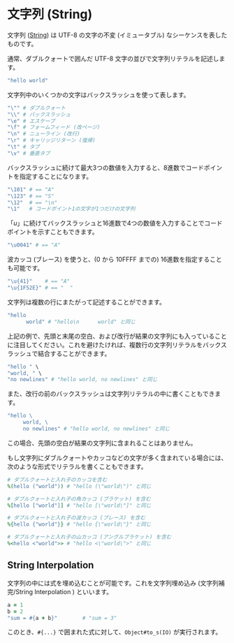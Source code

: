 # 文字列 (String)

文字列 ([String](http://crystal-lang.org/api/String.html)) は UTF-8 の文字の不変 (イミュータブル) なシーケンスを表したものです。

通常、ダブルクォートで囲んだ UTF-8 文字の並びで文字列リテラルを記述します。

```ruby
"hello world"
```

文字列中のいくつかの文字はバックスラッシュを使って表します。

```ruby
"\"" # ダブルクォート
"\\" # バックスラッシュ
"\e" # エスケープ
"\f" # フォームフィード (改ページ)
"\n" # ニューライン (改行)
"\r" # キャリッジリターン (復帰)
"\t" # タブ
"\v" # 垂直タブ
```

バックスラッシュに続けて最大3つの数値を入力すると、8進数でコードポイントを指定することになります。

```ruby
"\101" # == "A"
"\123" # == "S"
"\12"  # == "\n"
"\1"   # コードポイント1の文字が1つだけの文字列
```

「*u*」に続けてバックスラッシュと16進数で4つの数値を入力することでコードポイントを示すこともできます。

```ruby
"\u0041" # == "A"
```

波カッコ (ブレース) を使うと、(0 から 10FFFF までの) 16進数を指定することも可能です。

```ruby
"\u{41}"    # == "A"
"\u{1F52E}" # == "  "
```

文字列は複数の行にまたがって記述することができます。

```ruby
"hello
      world" # "hello\n      world" と同じ
```

上記の例で、先頭と末尾の空白、および改行が結果の文字列にも入っていることに注目してください。これを避けたければ、複数行の文字列リテラルをバックスラッシュで結合することができます。

```ruby
"hello " \
"world, " \
"no newlines" # "hello world, no newlines" と同じ
```

また、改行の前のバックスラッシュは文字列リテラルの中に書くこともできます。

```ruby
"hello \
     world, \
     no newlines" # "hello world, no newlines" と同じ
```

この場合、先頭の空白が結果の文字列に含まれることはありません。

もし文字列にダブルクォートやカッコなどの文字が多く含まれている場合には、次のような形式でリテラルを書くこともできます。

```ruby
# ダブルクォートと入れ子のカッコを含む
%(hello ("world")) # "hello (\"world\")" と同じ

# ダブルクォートと入れ子の角カッコ (ブラケット) を含む
%[hello ["world"]] # "hello [\"world\"]" と同じ

# ダブルクォートと入れ子の波カッコ (ブレース) を含む
%{hello {"world"}} # "hello {\"world\"}" と同じ

# ダブルクォートと入れ子の山カッコ (アングルブラケット) を含む
%<hello <"world">> # "hello <\"world\">" と同じ
```

## String Interpolation

文字列の中には式を埋め込むことが可能です。これを文字列埋め込み (文字列補完/String Interpolation
) といいます。

```ruby
a = 1
b = 2
"sum = #{a + b}"        # "sum = 3"
```

このとき、`#{...}` で囲まれた式に対して、`Object#to_s(IO)` が実行されます。
